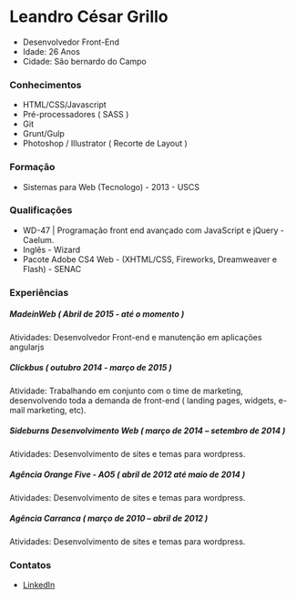 # Leandro César Grillo
- Desenvolvedor Front-End
- Idade: 26 Anos
- Cidade: São bernardo do Campo

### Conhecimentos
- HTML/CSS/Javascript
- Pré-processadores ( SASS )
- Git
- Grunt/Gulp
- Photoshop / Illustrator ( Recorte de Layout )

### Formação
- Sistemas para Web (Tecnologo) - 2013 - USCS

### Qualificações
- WD-47 | Programação front end avançado com JavaScript e jQuery - Caelum.
- Inglês - Wizard
- Pacote Adobe CS4 Web - (XHTML/CSS, Fireworks, Dreamweaver e Flash) - SENAC

### Experiências

##### MadeinWeb ( Abril de 2015 - até o momento )
Atividades: Desenvolvedor Front-end e manutenção em aplicações angularjs

##### Clickbus ( outubro 2014 - março de 2015 )
Atividade: Trabalhando em conjunto com o time de marketing, desenvolvendo toda a demanda de front-end ( landing pages, widgets, e-mail marketing, etc).

##### Sideburns Desenvolvimento Web ( março de 2014 – setembro de 2014 )
Atividades: Desenvolvimento de sites e temas para wordpress.

##### Agência Orange Five - AO5 ( abril de 2012 até maio de 2014 )
Atividades: Desenvolvimento de sites e temas para wordpress.

##### Agência Carranca ( março de 2010 – abril de 2012 )
Atividades: Desenvolvimento de sites e temas para wordpress.


### Contatos
- [LinkedIn](http://br.linkedin.com/in/leandrocgrillo)
